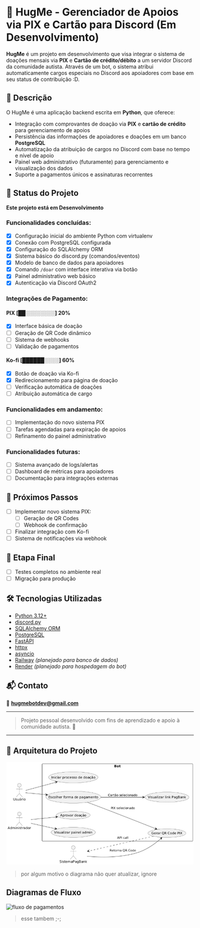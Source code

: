 # 🤗 HugMe - Gerenciador de Apoios via PIX e Cartão para Discord (Em Desenvolvimento)

**HugMe** é um projeto em desenvolvimento que visa integrar o sistema de doações mensais via **PIX** e **Cartão de crédito/débito** a um servidor Discord da comunidade autista. Através de um bot, o sistema atribui automaticamente cargos especiais no Discord aos apoiadores com base em seu status de contribuição \:D.

## 📌 Descrição
O HugMe é uma aplicação backend escrita em **Python**, que oferece:
- Integração com comprovantes de doação via **PIX** e **cartão de crédito** para gerenciamento de apoios
- Persistência das informações de apoiadores e doações em um banco **PostgreSQL**
- Automatização da atribuição de cargos no Discord com base no tempo e nível de apoio
- Painel web administrativo (futuramente) para gerenciamento e visualização dos dados
- Suporte a pagamentos únicos e assinaturas recorrentes

## 🚧 Status do Projeto
**Este projeto está em Desenvolvimento**

### Funcionalidades concluídas:
- [x] Configuração inicial do ambiente Python com virtualenv
- [x] Conexão com PostgreSQL configurada
- [x] Configuração do SQLAlchemy ORM
- [x] Sistema básico do discord.py (comandos/eventos)
- [x] Modelo de banco de dados para apoiadores
- [x] Comando `/doar` com interface interativa via botão
- [x] Painel administrativo web básico
- [x] Autenticação via Discord OAuth2

### Integrações de Pagamento:
#### PIX [██░░░░░░░░] **20%**
- [x] Interface básica de doação
- [ ] Geração de QR Code dinâmico
- [ ] Sistema de webhooks
- [ ] Validação de pagamentos

#### Ko-fi [██████░░░░] **60%**
- [x] Botão de doação via Ko-fi
- [x] Redirecionamento para página de doação
- [ ] Verificação automática de doações
- [ ] Atribuição automática de cargo

### Funcionalidades em andamento:
- [ ] Implementação do novo sistema PIX
- [ ] Tarefas agendadas para expiração de apoios
- [ ] Refinamento do painel administrativo

### Funcionalidades futuras:
- [ ] Sistema avançado de logs/alertas
- [ ] Dashboard de métricas para apoiadores
- [ ] Documentação para integrações externas

## 🧭 Próximos Passos
- [ ] Implementar novo sistema PIX:
  - [ ] Geração de QR Codes
  - [ ] Webhook de confirmação
- [ ] Finalizar integração com Ko-fi
- [ ] Sistema de notificações via webhook

## 🏁 Etapa Final
- [ ] Testes completos no ambiente real
- [ ] Migração para produção

## 🛠 Tecnologias Utilizadas
- [Python 3.12+](https://www.python.org/)
- [discord.py](https://github.com/Rapptz/discord.py)
- [SQLAlchemy ORM](https://www.sqlalchemy.org/)
- [PostgreSQL](https://www.postgresql.org/)
- [FastAPI](https://fastapi.tiangolo.com/)
- [httpx](https://www.python-httpx.org/)
- [asyncio](https://docs.python.org/3/library/asyncio.html)
- [Railway](https://railway.app/) *(planejado para banco de dados)*
- [Render](https://render.com/) *(planejado para hospedagem do bot)*

## 📬 Contato
📧 **[hugmebotdev@gmail.com](mailto:hugmebotdev@gmail.com)**

---
> Projeto pessoal desenvolvido com fins de aprendizado e apoio à comunidade autista. 💙
---
## 🧱 Arquitetura do Projeto
![Diagrama de arquitetura](docs/casodeuso.png)
> por algum motivo o diagrama não quer atualizar, ignore

## Diagramas de Fluxo
![fluxo de pagamentos](docs/fluxopagamentos.png)
>esse tambem ;-;
